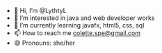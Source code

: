 - 👋 Hi, I’m @LythtyL
- 👀 I’m interested in java and web developer works
- 🌱 I’m currently learning javafx, html5, css, sql
- 📫 How to reach me colette.spe@gmail.com
- 😄 Pronouns: she/her

<!---
LythtyL/LythtyL is a ✨ special ✨ repository because its `README.md` (this file) appears on your GitHub profile.
You can click the Preview link to take a look at your changes.
--->
